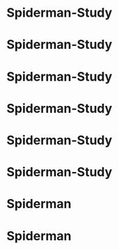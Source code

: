 # Spiderman-Study
# Spiderman-Study
# Spiderman-Study
# Spiderman-Study
# Spiderman-Study
# Spiderman-Study
# Spiderman
# Spiderman
